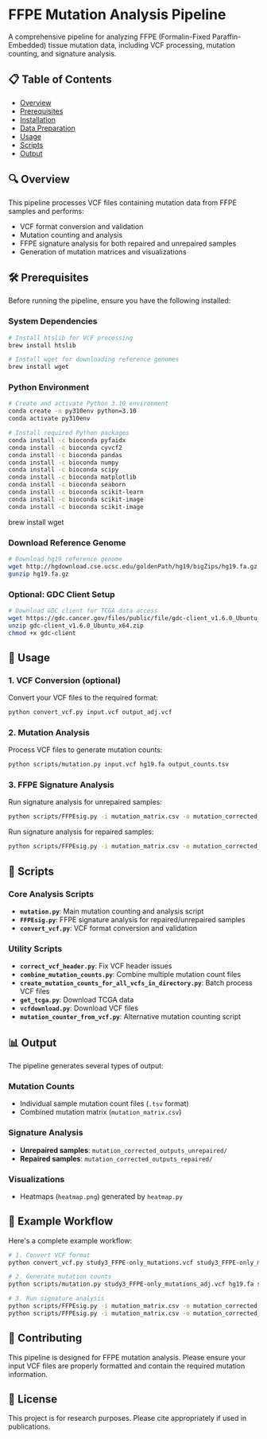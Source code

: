 # FFPE Mutation Analysis Pipeline

A comprehensive pipeline for analyzing FFPE (Formalin-Fixed Paraffin-Embedded) tissue mutation data, including VCF processing, mutation counting, and signature analysis.

## 📋 Table of Contents

- [Overview](#overview)
- [Prerequisites](#prerequisites)
- [Installation](#installation)
- [Data Preparation](#data-preparation)
- [Usage](#usage)
- [Scripts](#scripts)
- [Output](#output)

## 🔍 Overview

This pipeline processes VCF files containing mutation data from FFPE samples and performs:
- VCF format conversion and validation
- Mutation counting and analysis
- FFPE signature analysis for both repaired and unrepaired samples
- Generation of mutation matrices and visualizations

## 🛠️ Prerequisites

Before running the pipeline, ensure you have the following installed:

### System Dependencies
```bash
# Install htslib for VCF processing
brew install htslib

# Install wget for downloading reference genomes
brew install wget
```

### Python Environment
```bash
# Create and activate Python 3.10 environment
conda create -n py310env python=3.10
conda activate py310env

# Install required Python packages
conda install -c bioconda pyfaidx
conda install -c bioconda cyvcf2
conda install -c bioconda pandas
conda install -c bioconda numpy
conda install -c bioconda scipy
conda install -c bioconda matplotlib
conda install -c bioconda seaborn
conda install -c bioconda scikit-learn
conda install -c bioconda scikit-image
conda install -c bioconda scikit-image  
```

brew install wget

### Download Reference Genome
```bash
# Download hg19 reference genome
wget http://hgdownload.cse.ucsc.edu/goldenPath/hg19/bigZips/hg19.fa.gz
gunzip hg19.fa.gz
```

### Optional: GDC Client Setup
```bash
# Download GDC client for TCGA data access
wget https://gdc.cancer.gov/files/public/file/gdc-client_v1.6.0_Ubuntu_x64.zip
unzip gdc-client_v1.6.0_Ubuntu_x64.zip
chmod +x gdc-client
```

## 🚀 Usage

### 1. VCF Conversion (optional)
Convert your VCF files to the required format:
```bash
python convert_vcf.py input.vcf output_adj.vcf
```

### 2. Mutation Analysis
Process VCF files to generate mutation counts:
```bash
python scripts/mutation.py input.vcf hg19.fa output_counts.tsv
```

### 3. FFPE Signature Analysis
Run signature analysis for unrepaired samples:
```bash
python scripts/FFPEsig.py -i mutation_matrix.csv -o mutation_corrected_outputs_unrepaired/ -s sample_name -l Unrepaired
```

Run signature analysis for repaired samples:
```bash
python scripts/FFPEsig.py -i mutation_matrix.csv -o mutation_corrected_outputs_repaired/ -s sample_name -l Repaired
```

## 📁 Scripts

### Core Analysis Scripts
- **`mutation.py`**: Main mutation counting and analysis script
- **`FFPEsig.py`**: FFPE signature analysis for repaired/unrepaired samples
- **`convert_vcf.py`**: VCF format conversion and validation

### Utility Scripts
- **`correct_vcf_header.py`**: Fix VCF header issues
- **`combine_mutation_counts.py`**: Combine multiple mutation count files
- **`create_mutation_counts_for_all_vcfs_in_directory.py`**: Batch process VCF files
- **`get_tcga.py`**: Download TCGA data
- **`vcfdownload.py`**: Download VCF files
- **`mutation_counter_from_vcf.py`**: Alternative mutation counting script

## 📊 Output

The pipeline generates several types of output:

### Mutation Counts
- Individual sample mutation count files (`.tsv` format)
- Combined mutation matrix (`mutation_matrix.csv`)

### Signature Analysis
- **Unrepaired samples**: `mutation_corrected_outputs_unrepaired/`
- **Repaired samples**: `mutation_corrected_outputs_repaired/`

### Visualizations
- Heatmaps (`heatmap.png`) generated by `heatmap.py`

## 📝 Example Workflow

Here's a complete example workflow:

```bash
# 1. Convert VCF format
python convert_vcf.py study3_FFPE-only_mutations.vcf study3_FFPE-only_mutations_adj.vcf

# 2. Generate mutation counts
python scripts/mutation.py study3_FFPE-only_mutations_adj.vcf hg19.fa study3_FFPE-only_mutations-tf.tsv

# 3. Run signature analysis
python scripts/FFPEsig.py -i mutation_matrix.csv -o mutation_corrected_outputs_unrepaired/ -s BRP_24_G_13 -l Unrepaired
python scripts/FFPEsig.py -i mutation_matrix.csv -o mutation_corrected_outputs_repaired/ -s BRP_24_G_13 -l Repaired
```

## 🤝 Contributing

This pipeline is designed for FFPE mutation analysis. Please ensure your input VCF files are properly formatted and contain the required mutation information.

## 📄 License

This project is for research purposes. Please cite appropriately if used in publications.